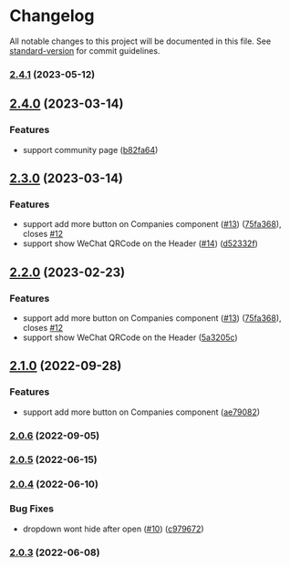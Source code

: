 # Changelog

All notable changes to this project will be documented in this file. See [standard-version](https://github.com/conventional-changelog/standard-version) for commit guidelines.

### [2.4.1](https://github.com/opensumi/gatsby-theme/compare/v2.4.0...v2.4.1) (2023-05-12)

## [2.4.0](https://github.com/opensumi/gatsby-theme/compare/v2.3.0...v2.4.0) (2023-03-14)

### Features

- support community page ([b82fa64](https://github.com/opensumi/gatsby-theme/commit/b82fa64966997fb35dfa08a7df79440d37517bc7))

## [2.3.0](https://github.com/opensumi/gatsby-theme/compare/v2.0.6...v2.3.0) (2023-03-14)

### Features

- support add more button on Companies component ([#13](https://github.com/opensumi/gatsby-theme/issues/13)) ([75fa368](https://github.com/opensumi/gatsby-theme/commit/75fa36894313c3c57adea60f9967436776ab47f7)), closes [#12](https://github.com/opensumi/gatsby-theme/issues/12)
- support show WeChat QRCode on the Header ([#14](https://github.com/opensumi/gatsby-theme/issues/14)) ([d52332f](https://github.com/opensumi/gatsby-theme/commit/d52332f290cf69a2b28215c8637e938184cb5b6f))

## [2.2.0](https://github.com/opensumi/gatsby-theme/compare/v2.0.6...v2.2.0) (2023-02-23)

### Features

- support add more button on Companies component ([#13](https://github.com/opensumi/gatsby-theme/issues/13)) ([75fa368](https://github.com/opensumi/gatsby-theme/commit/75fa36894313c3c57adea60f9967436776ab47f7)), closes [#12](https://github.com/opensumi/gatsby-theme/issues/12)
- support show WeChat QRCode on the Header ([5a3205c](https://github.com/opensumi/gatsby-theme/commit/5a3205cf68cfa3de32786e6fb0eec8a5b3be4a70))

## [2.1.0](https://github.com/opensumi/gatsby-theme/compare/v2.0.6...v2.1.0) (2022-09-28)

### Features

- support add more button on Companies component ([ae79082](https://github.com/opensumi/gatsby-theme/commit/ae7908206d54f78988d53c8bd5d360ad7dc579c9))

### [2.0.6](https://github.com/opensumi/gatsby-theme/compare/v2.0.5...v2.0.6) (2022-09-05)

### [2.0.5](https://github.com/opensumi/gatsby-theme/compare/v2.0.4...v2.0.5) (2022-06-15)

### [2.0.4](https://github.com/opensumi/gatsby-theme/compare/v2.0.3...v2.0.4) (2022-06-10)

### Bug Fixes

- dropdown wont hide after open ([#10](https://github.com/opensumi/gatsby-theme/issues/10)) ([c979672](https://github.com/opensumi/gatsby-theme/commit/c97967253946714263a2482ea908c0b68fc2a8d6))

### [2.0.3](https://github.com/opensumi/gatsby-theme/compare/v2.0.2...v2.0.3) (2022-06-08)
